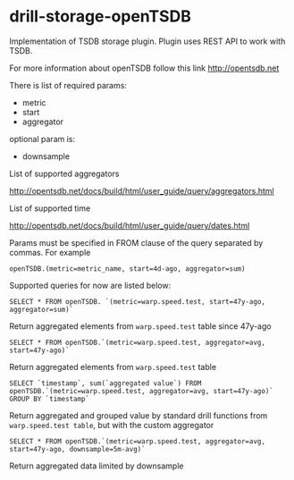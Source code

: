 # drill-storage-openTSDB

Implementation of TSDB storage plugin. Plugin uses REST API to work with TSDB. 

For more information about openTSDB follow this link <http://opentsdb.net>

There is list of required params:

* metric
* start
* aggregator

optional param is: 

* downsample

List of supported aggregators

<http://opentsdb.net/docs/build/html/user_guide/query/aggregators.html>

List of supported time 

<http://opentsdb.net/docs/build/html/user_guide/query/dates.html>

Params must be specified in FROM clause of the query separated by commas. For example

`openTSDB.(metric=metric_name, start=4d-ago, aggregator=sum)`

Supported queries for now are listed below:

```
SELECT * FROM openTSDB. `(metric=warp.speed.test, start=47y-ago, aggregator=sum)` 
```
Return aggregated elements from `warp.speed.test` table since 47y-ago 

```
SELECT * FROM openTSDB.`(metric=warp.speed.test, aggregator=avg, start=47y-ago)`
```
Return aggregated elements from `warp.speed.test` table

```
SELECT `timestamp`, sum(`aggregated value`) FROM openTSDB.`(metric=warp.speed.test, aggregator=avg, start=47y-ago)` GROUP BY `timestamp`
```
Return aggregated and grouped value by standard drill functions from `warp.speed.test table`, but with the custom aggregator

```
SELECT * FROM openTSDB.`(metric=warp.speed.test, aggregator=avg, start=47y-ago, downsample=5m-avg)`
```
Return aggregated data limited by downsample